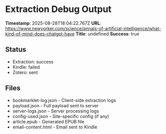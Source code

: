 # Extraction Debug Output

**Timestamp**: 2025-08-28T18:04:22.767Z
**URL**: https://www.newyorker.com/science/annals-of-artificial-intelligence/what-kind-of-mind-does-chatgpt-have
**Title**: undefined
**Success**: true

## Status
- Extraction: success
- Kindle: failed
- Zotero: sent

## Files
- bookmarklet-log.json - Client-side extraction logs
- payload.json - Full payload sent to server
- server-logs.json - Server processing logs
- config-used.json - Site-specific config (if any)
- article.epub - Generated EPUB file
- email-content.html - Email sent to Kindle
